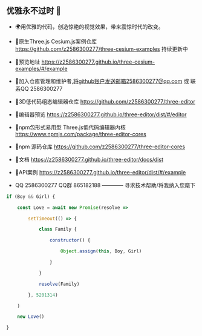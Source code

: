 ## 优雅永不过时 👋

- 🌍用优雅的代码，创造惊艳的视觉效果，带来震惊时代的改变。  

- 🍃原生Three.js Cesium.js案例仓库 https://github.com/z2586300277/three-cesium-examples 持续更新中
  
- 🍃预览地址 https://z2586300277.github.io/three-cesium-examples/#/example

- 🍃加入仓库管理和维护者,将github账户发送邮箱2586300277@qq.com 或 联系QQ 2586300277

- 🍁3D低代码组态编辑器仓库 https://github.com/z2586300277/three-editor

- 🍁编辑器预览 https://z2586300277.github.io/three-editor/dist/#/editor

- 🍁npm包形式易用型 Three.js低代码编辑器内核  https://www.npmjs.com/package/three-editor-cores

- 🍁npm 源码仓库 https://github.com/z2586300277/three-editor-cores
  
- 🍁文档 https://z2586300277.github.io/three-editor/docs/dist

- 🍁API案例 https://z2586300277.github.io/three-editor/dist/#/example

- QQ 2586300277 QQ群 865182188 ———— 寻求技术帮助/将我纳入您麾下

```js
if (Boy && Girl) {

    const Love = await new Promise(resolve =>

        setTimeout(() => {

            class Family {

                constructor() {

                    Object.assign(this, Boy, Girl)

                }

            }

            resolve(Family)

        }, 5201314)

    )

    new Love()

}
```
